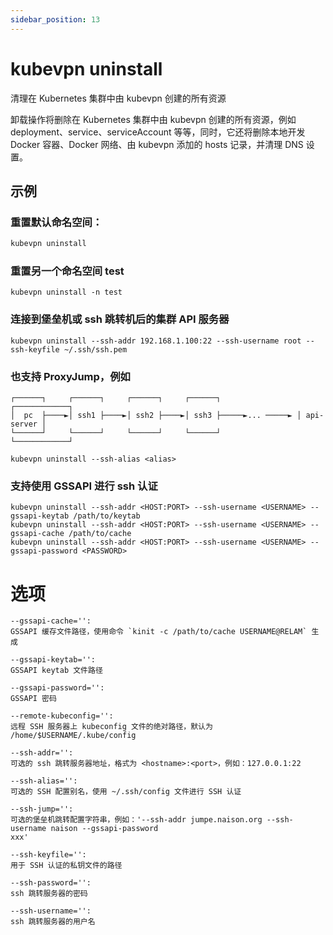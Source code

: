 ```yaml
---
sidebar_position: 13
---
```


# kubevpn uninstall

清理在 Kubernetes 集群中由 kubevpn 创建的所有资源

卸载操作将删除在 Kubernetes 集群中由 kubevpn 创建的所有资源，例如 deployment、service、serviceAccount 等等，同时，它还将删除本地开发
Docker 容器、Docker 网络、由 kubevpn 添加的 hosts 记录，并清理 DNS 设置。

## 示例

### 重置默认命名空间：

```bash
kubevpn uninstall
```

### 重置另一个命名空间 test

```shell
kubevpn uninstall -n test
```

### 连接到堡垒机或 ssh 跳转机后的集群 API 服务器

```shell
kubevpn uninstall --ssh-addr 192.168.1.100:22 --ssh-username root --ssh-keyfile ~/.ssh/ssh.pem
```

### 也支持 ProxyJump，例如

```text
┌──────┐     ┌──────┐     ┌──────┐     ┌──────┐                 ┌────────────┐
│  pc  ├────►│ ssh1 ├────►│ ssh2 ├────►│ ssh3 ├─────►... ─────► │ api-server │
└──────┘     └──────┘     └──────┘     └──────┘                 └────────────┘
```

```shell
kubevpn uninstall --ssh-alias <alias>
```

### 支持使用 GSSAPI 进行 ssh 认证

```shell
kubevpn uninstall --ssh-addr <HOST:PORT> --ssh-username <USERNAME> --gssapi-keytab /path/to/keytab
kubevpn uninstall --ssh-addr <HOST:PORT> --ssh-username <USERNAME> --gssapi-cache /path/to/cache
kubevpn uninstall --ssh-addr <HOST:PORT> --ssh-username <USERNAME> --gssapi-password <PASSWORD>
```

# 选项

```text
--gssapi-cache='':
GSSAPI 缓存文件路径，使用命令 `kinit -c /path/to/cache USERNAME@RELAM` 生成

--gssapi-keytab='':
GSSAPI keytab 文件路径

--gssapi-password='':
GSSAPI 密码

--remote-kubeconfig='':
远程 SSH 服务器上 kubeconfig 文件的绝对路径，默认为 /home/$USERNAME/.kube/config

--ssh-addr='':
可选的 ssh 跳转服务器地址，格式为 <hostname>:<port>，例如：127.0.0.1:22

--ssh-alias='':
可选的 SSH 配置别名，使用 ~/.ssh/config 文件进行 SSH 认证

--ssh-jump='':
可选的堡垒机跳转配置字符串，例如：'--ssh-addr jumpe.naison.org --ssh-username naison --gssapi-password
xxx'

--ssh-keyfile='':
用于 SSH 认证的私钥文件的路径

--ssh-password='':
ssh 跳转服务器的密码

--ssh-username='':
ssh 跳转服务器的用户名
```